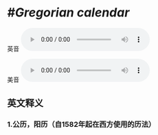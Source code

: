 # ***\#Gregorian calendar*** 
英音
<audio src="./media/Gregorian calendar1_AAC.aac" controls="controls"></audio>

美音
<audio src="./media/Gregorian calendar2_AAC.aac" controls="controls"></audio>



  

英文释义
---
### 1.**公历，阳历（自1582年起在西方使用的历法）**  


